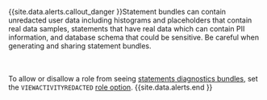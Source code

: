 {{site.data.alerts.callout_danger }}Statement bundles can contain unredacted user data including histograms and placeholders that contain real data samples, statements that have real data which can contain PII information, and database schema that could be sensitive. Be careful when generating and sharing statement bundles.

<br><br>To allow or disallow a role from seeing <a href="{{ link_prefix }}ui-statements-page.html#diagnostics">statements diagnostics bundles</a>, set the <code>VIEWACTIVITYREDACTED</code> <a href="{{ link_prefix }}create-role.html#role-options">role option</a>.
{{site.data.alerts.end }}
